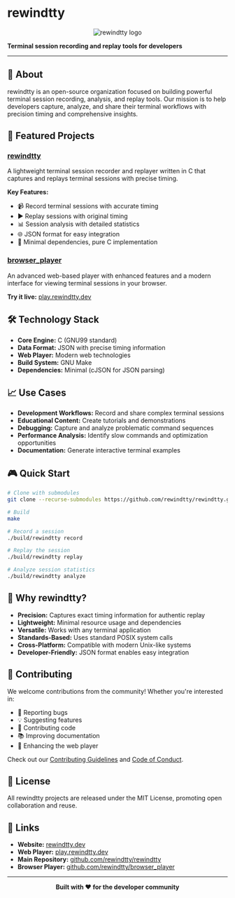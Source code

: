 # rewindtty

<p align="center">
  <picture>
    <img style="max-width:400px;height:auto" src="https://www.rewindtty.dev/assets/logo-black.png" alt="rewindtty logo">
  </picture>
</p>

**Terminal session recording and replay tools for developers**

---

## 🎯 About

rewindtty is an open-source organization focused on building powerful terminal session recording, analysis, and replay tools. Our mission is to help developers capture, analyze, and share their terminal workflows with precision timing and comprehensive insights.

## 🚀 Featured Projects

### [rewindtty](https://github.com/rewindtty/rewindtty)
A lightweight terminal session recorder and replayer written in C that captures and replays terminal sessions with precise timing.

**Key Features:**
- 📹 Record terminal sessions with accurate timing
- ▶️ Replay sessions with original timing
- 📊 Session analysis with detailed statistics
- 🌐 JSON format for easy integration
- 🔧 Minimal dependencies, pure C implementation

### [browser_player](https://github.com/rewindtty/browser_player)
An advanced web-based player with enhanced features and a modern interface for viewing terminal sessions in your browser.

**Try it live:** [play.rewindtty.dev](https://play.rewindtty.dev)

## 🛠️ Technology Stack

- **Core Engine:** C (GNU99 standard)
- **Data Format:** JSON with precise timing information
- **Web Player:** Modern web technologies
- **Build System:** GNU Make
- **Dependencies:** Minimal (cJSON for JSON parsing)

## 📈 Use Cases

- **Development Workflows:** Record and share complex terminal sessions
- **Educational Content:** Create tutorials and demonstrations
- **Debugging:** Capture and analyze problematic command sequences
- **Performance Analysis:** Identify slow commands and optimization opportunities
- **Documentation:** Generate interactive terminal examples

## 🎮 Quick Start

```bash
# Clone with submodules
git clone --recurse-submodules https://github.com/rewindtty/rewindtty.git

# Build
make

# Record a session
./build/rewindtty record

# Replay the session
./build/rewindtty replay

# Analyze session statistics
./build/rewindtty analyze
```

## 🌟 Why rewindtty?

- **Precision:** Captures exact timing information for authentic replay
- **Lightweight:** Minimal resource usage and dependencies
- **Versatile:** Works with any terminal application
- **Standards-Based:** Uses standard POSIX system calls
- **Cross-Platform:** Compatible with modern Unix-like systems
- **Developer-Friendly:** JSON format enables easy integration

## 🤝 Contributing

We welcome contributions from the community! Whether you're interested in:

- 🐛 Reporting bugs
- 💡 Suggesting features
- 🔧 Contributing code
- 📚 Improving documentation
- 🎨 Enhancing the web player

Check out our [Contributing Guidelines](https://github.com/rewindtty/rewindtty/blob/main/CONTRIBUTING.md) and [Code of Conduct](https://github.com/rewindtty/rewindtty/blob/main/CODE_OF_CONDUCT.md).

## 📜 License

All rewindtty projects are released under the MIT License, promoting open collaboration and reuse.

## 🔗 Links

- **Website:** [rewindtty.dev](https://rewindtty.dev)
- **Web Player:** [play.rewindtty.dev](https://play.rewindtty.dev)
- **Main Repository:** [github.com/rewindtty/rewindtty](https://github.com/rewindtty/rewindtty)
- **Browser Player:** [github.com/rewindtty/browser_player](https://github.com/rewindtty/browser_player)

---

<p align="center">
  <strong>Built with ❤️ for the developer community</strong>
</p>
